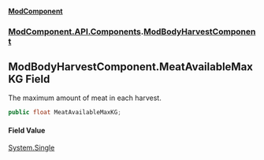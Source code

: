 #### [ModComponent](index.md 'index')
### [ModComponent.API.Components](index.md#ModComponent.API.Components 'ModComponent.API.Components').[ModBodyHarvestComponent](ModBodyHarvestComponent.md 'ModComponent.API.Components.ModBodyHarvestComponent')

## ModBodyHarvestComponent.MeatAvailableMaxKG Field

The maximum amount of meat in each harvest.

```csharp
public float MeatAvailableMaxKG;
```

#### Field Value
[System.Single](https://docs.microsoft.com/en-us/dotnet/api/System.Single 'System.Single')